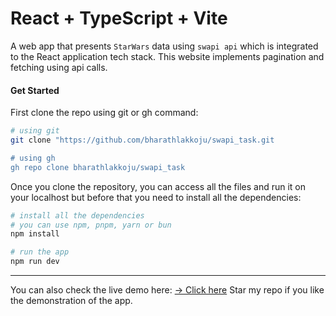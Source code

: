# React + TypeScript + Vite

A web app that presents `StarWars` data using `swapi api` which is integrated to the React application tech stack. This website implements pagination and fetching using api calls. 

#### Get Started

First clone the repo using git or gh command:
```bash
# using git
git clone "https://github.com/bharathlakkoju/swapi_task.git

# using gh
gh repo clone bharathlakkoju/swapi_task
```

Once you clone the repository, you can access all the files and run it on your localhost but before that you need to install all the dependencies:
```bash
# install all the dependencies
# you can use npm, pnpm, yarn or bun
npm install

# run the app
npm run dev
```

---

You can also check the live demo here: [-> Click here](https://swapitask.netlify.app)
Star my repo if you like the demonstration of the app.
